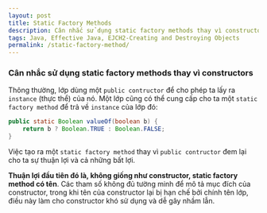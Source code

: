 ```yaml
---
layout: post
title: Static Factory Methods
description: Cân nhắc sử dụng static factory methods thay vì constructors, bản dịch Effective Java tiếng Việt
tags: Java, Effective Java, EJCH2-Creating and Destroying Objects
permalink: /static-factory-method/
---
```


### Cân nhắc sử dụng **static factory methods** thay vì constructors

Thông thường, lớp dùng một `public contructor` để cho phép ta lấy ra `instance` (thực thể) của nó. Một lớp cũng có thể cung cấp cho ta một `static factory method` để trả về `instance` của lớp đó:

```java
public static Boolean valueOf(boolean b) {
	return b ? Boolean.TRUE : Boolean.FALSE;
}
```

Việc tạo ra một `static factory method` thay vì  `public contructor` đem lại cho ta sự thuận lợi và cả những bất lợi.

**Thuận lợi đầu tiên đó là, không giống như constructor, static factory method có tên**. Các tham số không đủ tường minh để mô tả mục đích của constructor, trong khi tên của constructor lại bị hạn chế bởi chính tên lớp, điều này làm cho constructor khó sử dụng và dễ gây nhầm lẫn.
